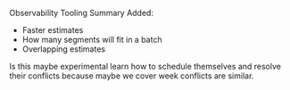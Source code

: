 Observability Tooling Summary
Added:
* Faster estimates
* How many segments will fit in a batch
* Overlapping estimates


Is this maybe experimental learn how to schedule themselves and resolve their conflicts because maybe we cover week conflicts are similar.
